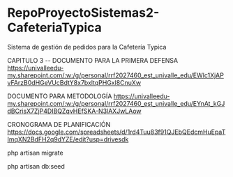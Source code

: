 # RepoProyectoSistemas2-CafeteriaTypica
Sistema de gestión de pedidos para la Cafetería Typica


CAPITULO 3 -- DOCUMENTO PARA LA PRIMERA DEFENSA
https://univalleedu-my.sharepoint.com/:w:/g/personal/rrf2027460_est_univalle_edu/EWlc1XjAPvFArzB0dHGeVUcBdtY8x7bxltqPHGxl8CnuXw


DOCUMENTO PARA METODOLOGÍA 
https://univalleedu-my.sharepoint.com/:w:/g/personal/rrf2027460_est_univalle_edu/EYnAt_kGJdBCrisX7ZjP4DIBQZqvHEfSKA-N3lAXJwLAow


CRONOGRAMA DE PLANIFICACIÓN
https://docs.google.com/spreadsheets/d/1rd4Tuu83f91QJEbQEdcmHuEpaTImqXN2BdFH2q9dYZE/edit?usp=drivesdk

php artisan migrate

php artisan db:seed
